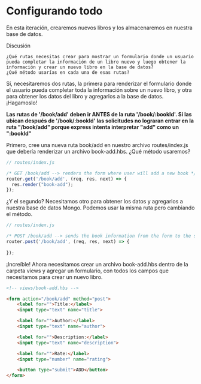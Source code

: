 # Configurando todo

En esta iteración, crearemos nuevos libros y los almacenaremos en nuestra base de datos.

Discusión

    ¿Qué rutas necesitas crear para mostrar un formulario donde un usuario pueda completar la información de un libro nuevo y luego obtener la información y crear un nuevo libro en la base de datos?
    ¿Qué método usarías en cada una de esas rutas?


Sí, necesitaremos dos rutas, la primera para renderizar el formulario donde el usuario pueda completar toda la información sobre un nuevo libro, y otra para obtener los datos del libro y agregarlos a la base de datos. ¡Hagamoslo!

**Las rutas de '/book/add' deben ir ANTES de la ruta '/book/:bookId'. Si las ubican después de '/book/:bookId' las solicitudes no lograran entrar en la ruta "/book/add" porque express intenta interpretar "add" como un ":bookId"**

Primero, cree una nueva ruta book/add en nuestro archivo routes/index.js que debería renderizar un archivo book-add.hbs. ¿Qué método usaremos?

```js
// routes/index.js

/* GET /book/add --> renders the form where user will add a new book */
router.get('/book/add', (req, res, next) => {
  res.render("book-add");
});
```

¿Y el segundo? Necesitamos otro para obtener los datos y agregarlos a nuestra base de datos Mongo. Podemos usar la misma ruta pero cambiando el método.

```js
// routes/index.js

/* POST /book/add --> sends the book information from the form to the server */
router.post('/book/add', (req, res, next) => {
  
});
```

¡Increíble! Ahora necesitamos crear un archivo book-add.hbs dentro de la carpeta views y agregar un formulario, con todos los campos que necesitamos para crear un nuevo libro.

```html
<!-- views/book-add.hbs -->

<form action="/book/add" method="post">
    <label for="">Title:</label>
    <input type="text" name="title">

    <label for="">Author:</label>
    <input type="text" name="author">

    <label for="">Description:</label>
    <input type="text" name="description">

    <label for="">Rate:</label>
    <input type="number" name="rating">

    <button type="submit">ADD</button>
</form>
```